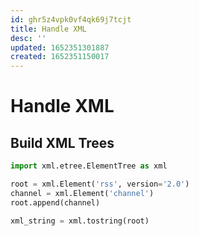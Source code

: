 ```yaml
---
id: ghr5z4vpk0vf4qk69j7tcjt
title: Handle XML
desc: ''
updated: 1652351301887
created: 1652351150017
---
```


# Handle XML

## Build XML Trees

```py
import xml.etree.ElementTree as xml

root = xml.Element('rss', version='2.0')
channel = xml.Element('channel')
root.append(channel)

xml_string = xml.tostring(root)
```
